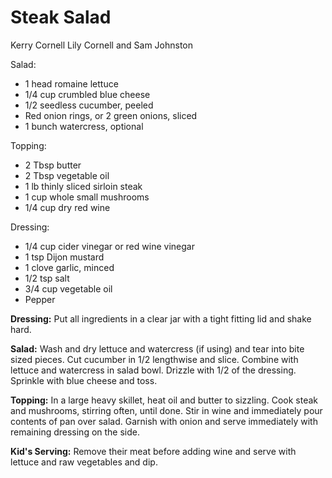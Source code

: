 # Steak Salad

Kerry Cornell
Lily Cornell and Sam Johnston

Salad:

- 1 head romaine lettuce
- 1/4 cup crumbled blue cheese
- 1/2 seedless cucumber, peeled
- Red onion rings, or 2 green onions, sliced
- 1 bunch watercress, optional

Topping:

- 2 Tbsp butter
- 2 Tbsp vegetable oil
- 1 lb thinly sliced sirloin steak
- 1 cup whole small mushrooms
- 1/4 cup dry red wine

Dressing:

- 1/4 cup cider vinegar or red wine vinegar
- 1 tsp Dijon mustard
- 1 clove garlic, minced
- 1/2 tsp salt
- 3/4 cup vegetable oil
- Pepper

**Dressing:** Put all ingredients in a clear jar with a tight fitting lid and shake hard.

**Salad:** Wash and dry lettuce and watercress (if using) and tear into bite sized pieces. Cut cucumber in 1/2 lengthwise and slice. Combine with lettuce and watercress in salad bowl. Drizzle with 1/2 of the dressing.  Sprinkle with blue cheese and toss.

**Topping:** In a large heavy skillet, heat oil and butter to sizzling. Cook steak and mushrooms, stirring often, until done. Stir in wine and immediately pour contents of pan over salad. Garnish with onion and serve immediately with remaining dressing on the side.

**Kid's Serving:** Remove their meat before adding wine and serve with lettuce and raw vegetables and dip.